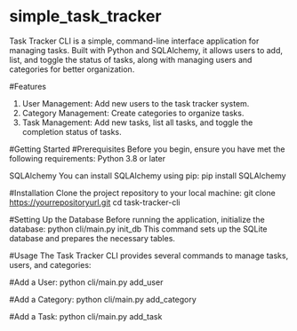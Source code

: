 # simple_task_tracker
Task Tracker CLI is a simple, command-line interface application for managing tasks. Built with Python and SQLAlchemy, it allows users to add, list, and toggle the status of tasks, along with managing users and categories for better organization.

#Features
1. User Management: Add new users to the task tracker system.
2. Category Management: Create categories to organize tasks.
3. Task Management: Add new tasks, list all tasks, and toggle the completion status of tasks.

#Getting Started
#Prerequisites
Before you begin, ensure you have met the following requirements:
Python 3.8 or later

SQLAlchemy
You can install SQLAlchemy using pip:
pip install SQLAlchemy

#Installation
Clone the project repository to your local machine:
git clone https://yourrepositoryurl.git
cd task-tracker-cli

#Setting Up the Database
Before running the application, initialize the database:
python cli/main.py init_db
This command sets up the SQLite database and prepares the necessary tables.

#Usage
The Task Tracker CLI provides several commands to manage tasks, users, and categories:

#Add a User:
python cli/main.py add_user <username>

#Add a Category:
python cli/main.py add_category <name>

#Add a Task:
python cli/main.py add_task <title> --description <description> --user_id <user_id> --category_id <category_id>

#List All Tasks:
python cli/main.py list_tasks

#Toggle Task Status:
python cli/main.py toggle_task_status <task_id>

